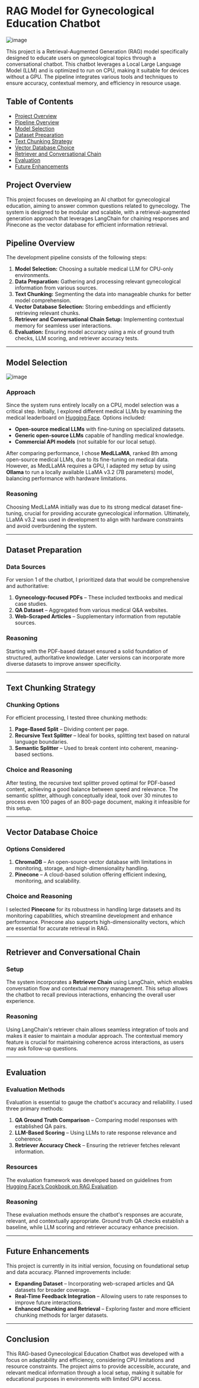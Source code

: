 
# RAG Model for Gynecological Education Chatbot

![image](https://github.com/user-attachments/assets/b78951f4-889f-4957-beb1-bf893b21b209)


This project is a Retrieval-Augmented Generation (RAG) model specifically designed to educate users on gynecological topics through a conversational chatbot. This chatbot leverages a Local Large Language Model (LLM) and is optimized to run on CPU, making it suitable for devices without a GPU. The pipeline integrates various tools and techniques to ensure accuracy, contextual memory, and efficiency in resource usage.

## Table of Contents
- [Project Overview](#project-overview)
- [Pipeline Overview](#pipeline-overview)
- [Model Selection](#model-selection)
- [Dataset Preparation](#dataset-preparation)
- [Text Chunking Strategy](#text-chunking-strategy)
- [Vector Database Choice](#vector-database-choice)
- [Retriever and Conversational Chain](#retriever-and-conversational-chain)
- [Evaluation](#evaluation)
- [Future Enhancements](#future-enhancements)

## Project Overview

This project focuses on developing an AI chatbot for gynecological education, aiming to answer common questions related to gynecology. The system is designed to be modular and scalable, with a retrieval-augmented generation approach that leverages LangChain for chaining responses and Pinecone as the vector database for efficient information retrieval.

## Pipeline Overview

The development pipeline consists of the following steps:

1. **Model Selection:** Choosing a suitable medical LLM for CPU-only environments.
2. **Data Preparation:** Gathering and processing relevant gynecological information from various sources.
3. **Text Chunking:** Segmenting the data into manageable chunks for better model comprehension.
4. **Vector Database Selection:** Storing embeddings and efficiently retrieving relevant chunks.
5. **Retriever and Conversational Chain Setup:** Implementing contextual memory for seamless user interactions.
6. **Evaluation:** Ensuring model accuracy using a mix of ground truth checks, LLM scoring, and retriever accuracy tests.

---

## Model Selection

![image](https://github.com/user-attachments/assets/c410af00-8840-4433-b1b1-83765b2643b3)


### Approach
Since the system runs entirely locally on a CPU, model selection was a critical step. Initially, I explored different medical LLMs by examining the medical leaderboard on [Hugging Face](https://huggingface.co/blog/leaderboard-medicalllm). Options included:
- **Open-source medical LLMs** with fine-tuning on specialized datasets.
- **Generic open-source LLMs** capable of handling medical knowledge.
- **Commercial API models** (not suitable for our local setup).

After comparing performance, I chose **MedLLaMA**, ranked 8th among open-source medical LLMs, due to its fine-tuning on medical data. However, as MedLLaMA requires a GPU, I adapted my setup by using **Ollama** to run a locally available LLaMA v3.2 (7B parameters) model, balancing performance with hardware limitations.

### Reasoning
Choosing MedLLaMA initially was due to its strong medical dataset fine-tuning, crucial for providing accurate gynecological information. Ultimately, LLaMA v3.2 was used in development to align with hardware constraints and avoid overburdening the system.

---

## Dataset Preparation

### Data Sources
For version 1 of the chatbot, I prioritized data that would be comprehensive and authoritative:
1. **Gynecology-focused PDFs** – These included textbooks and medical case studies.
2. **QA Dataset** – Aggregated from various medical Q&A websites.
3. **Web-Scraped Articles** – Supplementary information from reputable sources.

### Reasoning
Starting with the PDF-based dataset ensured a solid foundation of structured, authoritative knowledge. Later versions can incorporate more diverse datasets to improve answer specificity.

---

## Text Chunking Strategy

### Chunking Options
For efficient processing, I tested three chunking methods:
1. **Page-Based Split** – Dividing content per page.
2. **Recursive Text Splitter** – Ideal for books, splitting text based on natural language boundaries.
3. **Semantic Splitter** – Used to break content into coherent, meaning-based sections.

### Choice and Reasoning
After testing, the recursive text splitter proved optimal for PDF-based content, achieving a good balance between speed and relevance. The semantic splitter, although conceptually ideal, took over 30 minutes to process even 100 pages of an 800-page document, making it infeasible for this setup.

---

## Vector Database Choice

### Options Considered
1. **ChromaDB** – An open-source vector database with limitations in monitoring, storage, and high-dimensionality handling.
2. **Pinecone** – A cloud-based solution offering efficient indexing, monitoring, and scalability.

### Choice and Reasoning
I selected **Pinecone** for its robustness in handling large datasets and its monitoring capabilities, which streamline development and enhance performance. Pinecone also supports high-dimensionality vectors, which are essential for accurate retrieval in RAG.

---

## Retriever and Conversational Chain

### Setup
The system incorporates a **Retriever Chain** using LangChain, which enables conversation flow and contextual memory management. This setup allows the chatbot to recall previous interactions, enhancing the overall user experience.

### Reasoning
Using LangChain's retriever chain allows seamless integration of tools and makes it easier to maintain a modular approach. The contextual memory feature is crucial for maintaining coherence across interactions, as users may ask follow-up questions.

---

## Evaluation

### Evaluation Methods
Evaluation is essential to gauge the chatbot's accuracy and reliability. I used three primary methods:
1. **QA Ground Truth Comparison** – Comparing model responses with established QA pairs.
2. **LLM-Based Scoring** – Using LLMs to rate response relevance and coherence.
3. **Retriever Accuracy Check** – Ensuring the retriever fetches relevant information.

### Resources
The evaluation framework was developed based on guidelines from [Hugging Face’s Cookbook on RAG Evaluation](https://huggingface.co/learn/cookbook/en/rag_evaluation).

### Reasoning
These evaluation methods ensure the chatbot's responses are accurate, relevant, and contextually appropriate. Ground truth QA checks establish a baseline, while LLM scoring and retriever accuracy enhance precision.

---

## Future Enhancements

This project is currently in its initial version, focusing on foundational setup and data accuracy. Planned improvements include:
- **Expanding Dataset** – Incorporating web-scraped articles and QA datasets for broader coverage.
- **Real-Time Feedback Integration** – Allowing users to rate responses to improve future interactions.
- **Enhanced Chunking and Retrieval** – Exploring faster and more efficient chunking methods for larger datasets.

---

## Conclusion

This RAG-based Gynecological Education Chatbot was developed with a focus on adaptability and efficiency, considering CPU limitations and resource constraints. The project aims to provide accessible, accurate, and relevant medical information through a local setup, making it suitable for educational purposes in environments with limited GPU access.
